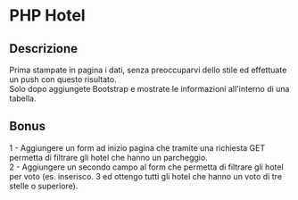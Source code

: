 # PHP Hotel
## Descrizione
Prima stampate in pagina i dati, senza preoccuparvi dello stile ed effettuate un push con questo risultato. <br/>
Solo dopo aggiungete Bootstrap e mostrate le informazioni all'interno di una tabella.
## Bonus
1 - Aggiungere un form ad inizio pagina che tramite una richiesta GET permetta di filtrare gli hotel che hanno un parcheggio. <br/>
2 - Aggiungere un secondo campo al form che permetta di filtrare gli hotel per voto (es. inserisco. 3 ed ottengo tutti gli hotel che hanno un voto di tre stelle o superiore).